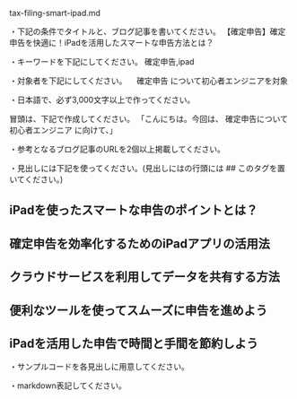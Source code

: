 tax-filing-smart-ipad.md

・下記の条件でタイトルと、ブログ記事を書いてください。
【確定申告】確定申告を快適に！iPadを活用したスマートな申告方法とは？

・キーワードを下記にしてください。
確定申告,ipad

・対象者を下記にしてください。
　確定申告 について初心者エンジニアを対象


・日本語で、必ず3,000文字以上で作ってください。

冒頭は、下記で作成してください。
「こんにちは。今回は、
確定申告について初心者エンジニア
に向けて、」

・参考となるブログ記事のURLを2個以上掲載してください。

・見出しには下記を使ってください。(見出しにはの行頭には ## このタグを置いてください。)
## iPadを使ったスマートな申告のポイントとは？
## 確定申告を効率化するためのiPadアプリの活用法
## クラウドサービスを利用してデータを共有する方法
## 便利なツールを使ってスムーズに申告を進めよう
## iPadを活用した申告で時間と手間を節約しよう

・サンプルコードを各見出しに用意してください。

・markdown表記してください。


